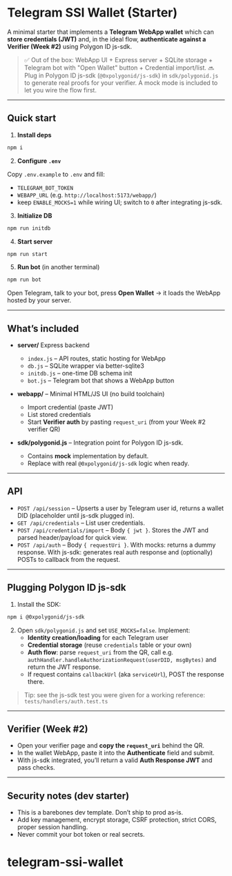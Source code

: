 # Telegram SSI Wallet (Starter)

A minimal starter that implements a **Telegram WebApp wallet** which can **store credentials (JWT)** and, in the ideal flow, **authenticate against a Verifier (Week #2)** using Polygon ID js-sdk.

> ✅ Out of the box: WebApp UI + Express server + SQLite storage + Telegram bot with "Open Wallet" button + Credential import/list.
> 🔜 Plug in Polygon ID js-sdk (`@0xpolygonid/js-sdk`) in `sdk/polygonid.js` to generate real proofs for your verifier. A mock mode is included to let you wire the flow first.

---

## Quick start

1. **Install deps**

```bash
npm i
```

2. **Configure `.env`**

Copy `.env.example` to `.env` and fill:
- `TELEGRAM_BOT_TOKEN`
- `WEBAPP_URL` (e.g. `http://localhost:5173/webapp/`)
- keep `ENABLE_MOCKS=1` while wiring UI; switch to `0` after integrating js-sdk.

3. **Initialize DB**

```bash
npm run initdb
```

4. **Start server**

```bash
npm run start
```

5. **Run bot** (in another terminal)

```bash
npm run bot
```

Open Telegram, talk to your bot, press **Open Wallet** → it loads the WebApp hosted by your server.

---

## What’s included

- **server/** Express backend
  - `index.js` – API routes, static hosting for WebApp
  - `db.js` – SQLite wrapper via better-sqlite3
  - `initdb.js` – one-time DB schema init
  - `bot.js` – Telegram bot that shows a WebApp button
- **webapp/** – Minimal HTML/JS UI (no build toolchain)
  - Import credential (paste JWT)
  - List stored credentials
  - Start **Verifier auth** by pasting `request_uri` (from your Week #2 verifier QR)

- **sdk/polygonid.js** – Integration point for Polygon ID js-sdk.
  - Contains **mock** implementation by default.
  - Replace with real `@0xpolygonid/js-sdk` logic when ready.

---

## API

- `POST /api/session` – Upserts a user by Telegram user id, returns a wallet DID (placeholder until js-sdk plugged in).
- `GET /api/credentials` – List user credentials.
- `POST /api/credentials/import` – Body `{ jwt }`. Stores the JWT and parsed header/payload for quick view.
- `POST /api/auth` – Body `{ requestUri }`. With mocks: returns a dummy response. With js-sdk: generates real auth response and (optionally) POSTs to callback from the request.

---

## Plugging Polygon ID js-sdk

1. Install the SDK:

```bash
npm i @0xpolygonid/js-sdk
```

2. Open `sdk/polygonid.js` and set `USE_MOCKS=false`. Implement:
   - **Identity creation/loading** for each Telegram user
   - **Credential storage** (reuse `credentials` table or your own)
   - **Auth flow**: parse `request_uri` from the QR, call e.g.
     `authHandler.handleAuthorizationRequest(userDID, msgBytes)` and return the JWT response.
   - If request contains `callbackUrl` (aka `serviceUrl`), POST the response there.

> Tip: see the js-sdk test you were given for a working reference:
> `tests/handlers/auth.test.ts`

---

## Verifier (Week #2)

- Open your verifier page and **copy the `request_uri`** behind the QR.
- In the wallet WebApp, paste it into the **Authenticate** field and submit.
- With js-sdk integrated, you’ll return a valid **Auth Response JWT** and pass checks.

---

## Security notes (dev starter)

- This is a barebones dev template. Don’t ship to prod as‑is.
- Add key management, encrypt storage, CSRF protection, strict CORS, proper session handling.
- Never commit your bot token or real secrets.
# telegram-ssi-wallet
